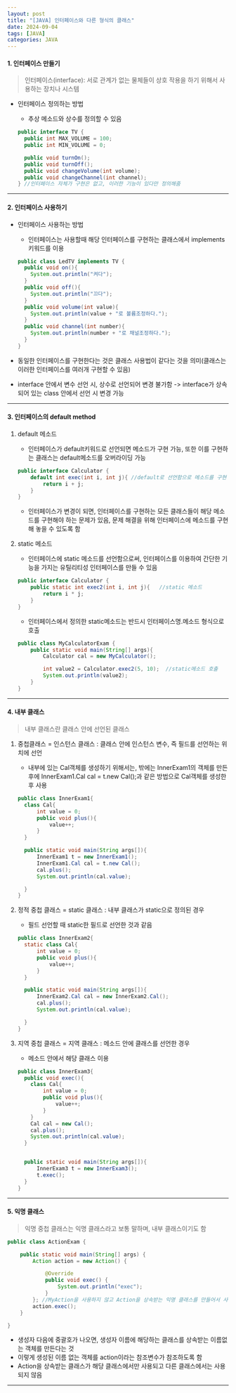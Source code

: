 ```yaml
---
layout: post
title: "[JAVA] 인터페이스와 다른 형식의 클래스"
date: 2024-09-04
tags: [JAVA]
categories: JAVA
---
```


#### 1. 인터페이스 만들기

> 인터페이스(interface): 서로 관계가 없는 물체들이 상호 작용을 하기 위해서 사용하는 장치나 시스템

- 인터페이스 정의하는 방법

  - 추상 메소드와 상수를 정의할 수 있음

  ```java
  public interface TV {
    public int MAX_VOLUME = 100;
    public int MIN_VOLUME = 0;

    public void turnOn();
    public void turnOff();
    public void changeVolume(int volume);
    public void changeChannel(int channel);
  } //인터페이스 자체가 구현은 없고, 이러한 기능이 있다만 정의해줌
  ```

---

#### 2. 인터페이스 사용하기

- 인터페이스 사용하는 방법

  - 인터페이스는 사용할때 해당 인터페이스를 구현하는 클래스에서 implements 키워드를 이용

  ```java
  public class LedTV implements TV {
    public void on(){
      System.out.println("켜다");
    }
    public void off(){
      System.out.println("끄다");
    }
    public void volume(int value){
      System.out.println(value + "로 볼륨조정하다.");
    }
    public void channel(int number){
      System.out.println(number + "로 채널조정하다.");
    }
  }
  ```

- 동일한 인터페이스를 구현한다는 것은 클래스 사용법이 같다는 것을 의미(클래스는 이러한 인터페이스를 여러개 구현할 수 있음)
- interface 안에서 변수 선언 시, 상수로 선언되어 변경 불가함 -> interface가 상속되어 있는 class 안에서 선언 시 변경 가능

---

#### 3. 인터페이스의 default method

1. default 메소드

   - 인터페이스가 default키워드로 선언되면 메소드가 구현 가능, 또한 이를 구현하는 클래스는 default메소드를 오버라이딩 가능

   ```java
   public interface Calculator {
       default int exec(int i, int j){ //default로 선언함으로 메소드를 구현 가능
           return i + j;
       }
   }
   ```

   - 인터페이스가 변경이 되면, 인터페이스를 구현하는 모든 클래스들이 해당 메소드를 구현해야 하는 문제가 있음, 문제 해결을 위해 인터페이스에 메소드를 구현해 놓을 수 있도록 함

2. static 메소드

   - 인터페이스에 static 메소드를 선언함으로써, 인터페이스를 이용하여 간단한 기능을 가지는 유틸리티성 인터페이스를 만들 수 있음

   ```java
   public interface Calculator {
       public static int exec2(int i, int j){   //static 메소드
           return i * j;
       }
   }
   ```

   - 인터페이스에서 정의한 static메소드는 반드시 인터페이스명.메소드 형식으로 호출

   ```java
   public class MyCalculatorExam {
       public static void main(String[] args){
           Calculator cal = new MyCalculator();

           int value2 = Calculator.exec2(5, 10);  //static메소드 호출
           System.out.println(value2);
       }
   }
   ```

---

#### 4. 내부 클래스

> 내부 클래스란 클래스 안에 선언된 클래스

1. 중첩클래스 = 인스턴스 클래스 : 클래스 안에 인스턴스 변수, 즉 필드를 선언하는 위치에 선언

   - 내부에 있는 Cal객체를 생성하기 위해서는, 밖에는 InnerExam1의 객체를 만든 후에 InnerExam1.Cal cal = t.new Cal();과 같은 방법으로 Cal객체를 생성한 후 사용

   ```java
   public class InnerExam1{
     class Cal{
         int value = 0;
         public void plus(){
             value++;
         }
     }

     public static void main(String args[]){
         InnerExam1 t = new InnerExam1();
         InnerExam1.Cal cal = t.new Cal();
         cal.plus();
         System.out.println(cal.value);

     }
   }
   ```

2. 정적 중첩 클래스 = static 클래스 : 내부 클래스가 static으로 정의된 경우

   - 필드 선언할 때 static한 필드로 선언한 것과 같음

   ```java
   public class InnerExam2{
     static class Cal{
         int value = 0;
         public void plus(){
             value++;
         }
     }

     public static void main(String args[]){
         InnerExam2.Cal cal = new InnerExam2.Cal();
         cal.plus();
         System.out.println(cal.value);

     }
   }
   ```

3. 지역 중첩 클래스 = 지역 클래스 : 메소드 안에 클래스를 선언한 경우

   - 메소드 안에서 해당 클래스 이용

   ```java
   public class InnerExam3{
     public void exec(){
       class Cal{
           int value = 0;
           public void plus(){
               value++;
           }
       }
       Cal cal = new Cal();
       cal.plus();
       System.out.println(cal.value);
     }


     public static void main(String args[]){
         InnerExam3 t = new InnerExam3();
         t.exec();
     }
   }
   ```

---

#### 5. 익명 클래스

> 익명 중첩 클래스는 익명 클래스라고 보통 말하며, 내부 클래스이기도 함

```java
public class ActionExam {

	public static void main(String[] args) {
		Action action = new Action() {

			@Override
			public void exec() {
				System.out.println("exec");
			}
		}; //MyAction을 사용하지 않고 Action을 상속받는 익명 클래스를 만들어서 사용하도록 수정
		action.exec();
	}

}

```

- 생성자 다음에 중괄호가 나오면, 생성자 이름에 해당하는 클래스를 상속받는 이름없는 객체를 만든다는 것
- 이렇게 생성된 이름 없는 객체를 action이라는 참조변수가 참조하도록 함
- Action을 상속받는 클래스가 해당 클래스에서만 사용되고 다른 클래스에서는 사용되지 않음

---
